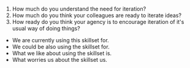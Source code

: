 1. How much do you understand the need for iteration? 
1. How much do you think your colleagues are ready to iterate ideas? 
1. How ready do you think your agency is to encourage iteration of it's usual way of doing things? 

- We are currently using this skillset for.
- We could be also using the skillset for. 
- What we like about using the skillset is. 
- What worries us about the skillset us. 
